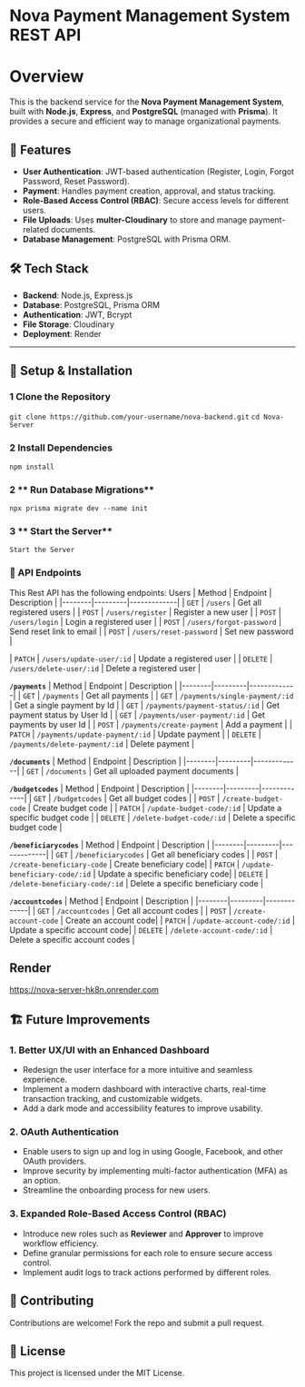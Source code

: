 # Nova Payment Management System REST API
# Overview
This is the backend service for the **Nova Payment Management System**, built with **Node.js**, **Express**, and **PostgreSQL** (managed with **Prisma**). It provides a secure and efficient way to manage organizational payments.  

## 🚀 Features
- **User Authentication**: JWT-based authentication (Register, Login, Forgot Password, Reset Password).
- **Payment**: Handles payment creation, approval, and status tracking.
- **Role-Based Access Control (RBAC)**: Secure access levels for different users.
- **File Uploads**: Uses **multer-Cloudinary** to store and manage payment-related documents.
- **Database Management**: PostgreSQL with Prisma ORM.


## 🛠️ Tech Stack
- **Backend**: Node.js, Express.js
- **Database**: PostgreSQL, Prisma ORM
- **Authentication**: JWT, Bcrypt
- **File Storage**: Cloudinary
- **Deployment**: Render



---

## 📌 Setup & Installation

### 1 **Clone the Repository**

`git clone https://github.com/your-username/nova-backend.git`
`cd Nova-Server`

### 2 **Install Dependencies**
`npm install`


### 2 ** Run Database Migrations**

`npx prisma migrate dev --name init`

### 3 ** Start the Server**
`Start the Server`

### 📌 API Endpoints
This Rest API has the following endpoints:
Users
| Method | Endpoint | Description |
|--------|---------|-------------|
| `GET`  | `/users` | Get all registered users |
| `POST` | `/users/register` | Register a new user |
| `POST` | `/users/login` | Login a registered user |
| `POST` | `/users/forgot-password` | Send reset link to email |
| `POST` | `/users/reset-password` | Set new password |

| `PATCH` | `/users/update-user/:id` | Update a registered user |
| `DELETE` | `/users/delete-user/:id` | Delete a registered user |

**`/payments`**
| Method | Endpoint | Description |
|--------|---------|-------------|
| `GET`  | `/payments` | Get all payments |
| `GET` | `/payments/single-payment/:id` | Get a single payment by Id |
| `GET` | `/payments/payment-status/:id` | Get payment status by User Id |
| `GET` | `/payments/user-payment/:id` | Get payments by user Id |
| `POST` | `/payments/create-payment` | Add a payment |
| `PATCH` | `/payments/update-payment/:id` | Update payment |
| `DELETE` | `/payments/delete-payment/:id` | Delete payment |




**`/documents`**
| Method | Endpoint | Description |
|--------|---------|-------------|
| `GET`  | `/documents` | Get all uploaded payment documents |



**`/budgetcodes`**
| Method | Endpoint | Description |
|--------|---------|-------------|
| `GET`  | `/budgetcodes` | Get all budget codes |
| `POST`  | `/create-budget-code` | Create budget code |
| `PATCH`  | `/update-budget-code/:id` | Update a specific budget code |
| `DELETE` | `/delete-budget-code/:id` | Delete a specific budget code |


**`/beneficiarycodes`**
| Method | Endpoint | Description |
|--------|---------|-------------|
| `GET`  | `/beneficiarycodes` | Get all beneficiary codes |
| `POST`  | `/create-beneficiary-code` | Create beneficiary code|
| `PATCH`  | `/update-beneficiary-code/:id` | Update a specific beneficiary code|
| `DELETE` | `/delete-beneficiary-code/:id` | Delete a specific beneficiary code |


**`/accountcodes`**
| Method | Endpoint | Description |
|--------|---------|-------------|
| `GET`  | `/accountcodes` | Get all account codes |
| `POST`  | `/create-account-code` | Create an account code|
| `PATCH`  | `/update-account-code/:id` | Update a specific account code|
| `DELETE` | `/delete-account-code/:id` | Delete a specific account codes |



## Render
https://nova-server-hk8n.onrender.com

## 🏗️ Future Improvements

### 1. **Better UX/UI with an Enhanced Dashboard**
- Redesign the user interface for a more intuitive and seamless experience.
- Implement a modern dashboard with interactive charts, real-time transaction tracking, and customizable widgets.
- Add a dark mode and accessibility features to improve usability.

### 2. **OAuth Authentication**
- Enable users to sign up and log in using Google, Facebook, and other OAuth providers.
- Improve security by implementing multi-factor authentication (MFA) as an option.
- Streamline the onboarding process for new users.

### 3. **Expanded Role-Based Access Control (RBAC)**
- Introduce new roles such as **Reviewer** and **Approver** to improve workflow efficiency.
- Define granular permissions for each role to ensure secure access control.
- Implement audit logs to track actions performed by different roles.

## 🤝 Contributing
Contributions are welcome! Fork the repo and submit a pull request.

## 📜 License
This project is licensed under the MIT License.

